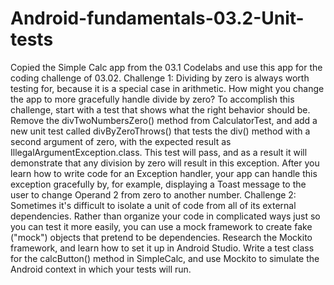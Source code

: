 # Android-fundamentals-03.2-Unit-tests
Copied the Simple Calc app from the 03.1 Codelabs and use this app for the coding challenge of 03.02.  Challenge 1: Dividing by zero is always worth testing for, because it is a special case in arithmetic. How might you change the app to more gracefully handle divide by zero? To accomplish this challenge, start with a test that shows what the right behavior should be.  Remove the divTwoNumbersZero() method from CalculatorTest, and add a new unit test called divByZeroThrows() that tests the div() method with a second argument of zero, with the expected result as IllegalArgumentException.class. This test will pass, and as a result it will demonstrate that any division by zero will result in this exception.  After you learn how to write code for an Exception handler, your app can handle this exception gracefully by, for example, displaying a Toast message to the user to change Operand 2 from zero to another number.  Challenge 2: Sometimes it's difficult to isolate a unit of code from all of its external dependencies. Rather than organize your code in complicated ways just so you can test it more easily, you can use a mock framework to create fake ("mock") objects that pretend to be dependencies. Research the Mockito framework, and learn how to set it up in Android Studio. Write a test class for the calcButton() method in SimpleCalc, and use Mockito to simulate the Android context in which your tests will run.
